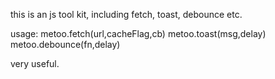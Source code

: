 this is an js tool kit, including fetch, toast, debounce etc.

usage: metoo.fetch(url,cacheFlag,cb) 
       metoo.toast(msg,delay)
       metoo.debounce(fn,delay)


very useful.       
